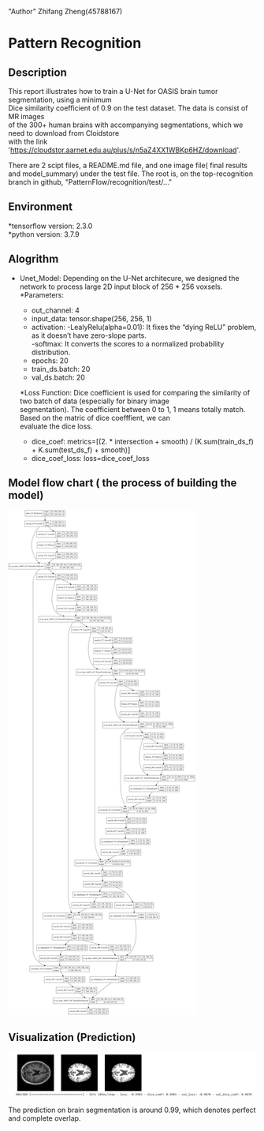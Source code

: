 "Author" 
Zhifang Zheng(45788167)

Pattern Recognition
==============================================================================================

Description
--------------------------------------------------------------------------------------------------

This report illustrates how to train a U-Net for OASIS brain tumor segmentation, using a minimum   
Dice similarity coefficient of 0.9 on the test dataset. The data is consist of MR images  
of the 300+ human brains with accompanying segmentations, which we need to download from Cloidstore   
with the link 'https://cloudstor.aarnet.edu.au/plus/s/n5aZ4XX1WBKp6HZ/download'.  

There are 2 scipt files, a README.md file, and one image file( final results and model_summary) under the test file.
The root is, on the top-recognition branch in github, "PatternFlow/recognition/test/..."

Environment
--------------------------------------------------------------------------------------------------

*tensorflow version: 2.3.0    
*python version: 3.7.9

Alogrithm  
--------------------------------------------------------------------------------------------------

* Unet_Model: Depending on the U-Net architecure, we designed the network to process large 2D input block of 256 * 256 voxsels.  
	*Parameters:
	- out_channel: 4
	- input_data: tensor.shape(256, 256, 1)
	- activation: 
	  -LealyRelu(alpha=0.01): It fixes the “dying ReLU” problem, as it doesn’t have zero-slope parts.   
	  -softmax: It converts the scores to a normalized probability distribution.
	- epochs: 20  
	- train_ds.batch: 20  
	- val_ds.batch: 20

   *Loss Function: Dice coefficient is used for comparing the similarity of  two batch of data (especially for binary image    
   	segmentation). The coefficient between 0 to 1, 1 means totally match.  Based on the matric of dice coefffient, we can   
   	evaluate the dice loss.  
    - dice_coef: metrics=[(2. * intersection + smooth) / (K.sum(train_ds_f) + K.sum(test_ds_f) + smooth)]  
	- dice_coef_loss:  loss=dice_coef_loss   
## Model flow  chart ( the process of building the model)
![Getting Started](.\images\model_summary.png)      



Visualization (Prediction) 
--------------------------------------------------------------------------------------------------


![Getting Started](img.png)

The prediction on brain segmentation is around 0.99, which denotes perfect and complete overlap. 




